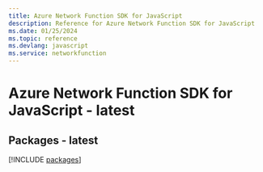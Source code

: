 ```yaml
---
title: Azure Network Function SDK for JavaScript
description: Reference for Azure Network Function SDK for JavaScript
ms.date: 01/25/2024
ms.topic: reference
ms.devlang: javascript
ms.service: networkfunction
---
```

# Azure Network Function SDK for JavaScript - latest
## Packages - latest
[!INCLUDE [packages](network-function-index.md)]